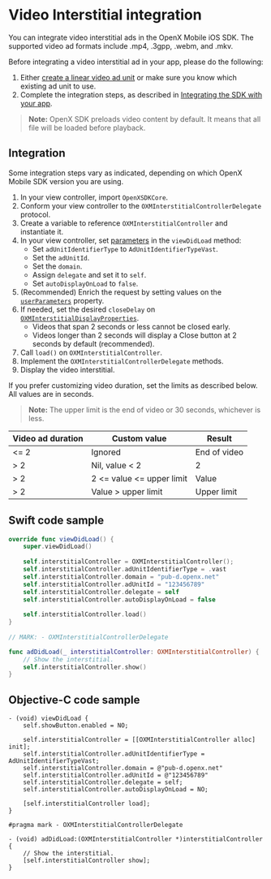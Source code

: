 Video Interstitial integration
==============================

You can integrate video interstitial ads in the OpenX Mobile iOS SDK.
The supported video ad formats include .mp4, .3gpp, .webm, and .mkv. 

Before integrating a video interstitial ad in your app, please do the
following:

1.  Either [create a linear video ad unit](https://docs.openx.com/Content/publishers/inventory-adunits-video-linear.html) or make sure you know which existing ad unit to use.
2.  Complete the integration steps, as described in [Integrating the SDK with your app](ios-sdk-integration.md).

> **Note:** OpenX SDK preloads video content by default. It means that all file will be loaded before playback.

Integration
------------------------
Some integration steps vary as indicated, depending on which OpenX Mobile SDK version you are using.

1.  In your view controller, import `OpenXSDKCore`.
2.  Conform your view controller to the `OXMInterstitialControllerDelegate` protocol.
3.  Create a variable to reference `OXMInterstitialController` and instantiate it.
4.  In your view controller, set [parameters](ios-sdk-parameters.md) in the `viewDidLoad` method:
    - Set `adUnitIdentifierType` to `AdUnitIdentifierTypeVast`.
    - Set the `adUnitId`. 
    - Set the `domain`.
    - Assign `delegate` and set it to `self`.
    - Set `autoDisplayOnLoad` to `false`.
5. (Recommended) Enrich the request by setting values on the [`userParameters`](ios-sdk-parameters.md#oxmuserparameters) property.
6.  If needed, set the desired `closeDelay` on [`OXMInterstitialDisplayProperties`](ios-sdk-parameters.html#oxminterstitialdisplayproperties).
    -   Videos that span 2 seconds or less cannot be closed early.
    -   Videos longer than 2 seconds will display a Close button at 2
        seconds by default (recommended).
7.  Call `load()` on `OXMInterstitialController`.
8.  Implement the `OXMInterstitialControllerDelegate` methods.
9.  Display the video interstitial.


If you prefer customizing video duration, set the limits as
    described below. All values are in seconds.

> **Note:** The upper limit is the end of video or 30 seconds, whichever is less.


|Video ad duration  |Custom value                |Result        |
|------------------ |--------------------------- |--------------|
|<= 2               |Ignored                     |End of video  |
|> 2                |Nil, value < 2              |2             |
|> 2                |2 <= value <= upper limit   |Value         |
|> 2                |Value > upper limit         |Upper limit   |

Swift code sample
----------------------------

``` swift
override func viewDidLoad() {
    super.viewDidLoad()
     
    self.interstitialController = OXMInterstitialController();
    self.interstitialController.adUnitIdentifierType = .vast
    self.interstitialController.domain = "pub-d.openx.net"
    self.interstitialController.adUnitId = "123456789"
    self.interstitialController.delegate = self
    self.interstitialController.autoDisplayOnLoad = false
    	
    self.interstitialController.load()
}
                
// MARK: - OXMInterstitialControllerDelegate

func adDidLoad(_ interstitialController: OXMInterstitialController) {
    // Show the interstitial.
    self.interstitialController.show()           
}
```

Objective-C code sample
------------------------------------

``` objc
- (void) viewDidLoad {
    self.showButton.enabled = NO;
        
    self.interstitialController = [[OXMInterstitialController alloc] init];
    self.interstitialController.adUnitIdentifierType = AdUnitIdentifierTypeVast;
    self.interstitialController.domain = @"pub-d.openx.net"
    self.interstitialController.adUnitId = @"123456789"
    self.interstitialController.delegate = self;
    self.interstitialController.autoDisplayOnLoad = NO;
        
    [self.interstitialController load];
}

#pragma mark - OXMInterstitialControllerDelegate

- (void) adDidLoad:(OXMInterstitialController *)interstitialController {
    // Show the interstitial.
    [self.interstitialController show];
}
```


